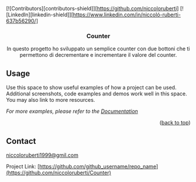 
[![Contributors][contributors-shield]][https://github.com/niccoloruberti]
[![LinkedIn][linkedin-shield]][https://www.linkedin.com/in/niccoló-ruberti-637b56290/]


<h3 align="center">Counter</h3>

  <p align="center">
    In questo progetto ho sviluppato un semplice counter con due bottoni che ti permettono di decrementare e incrementare il valore del counter.
  </p>

<!-- USAGE EXAMPLES -->
## Usage

Use this space to show useful examples of how a project can be used. Additional screenshots, code examples and demos work well in this space. You may also link to more resources.

_For more examples, please refer to the [Documentation](https://example.com)_

<p align="right">(<a href="#readme-top">back to top</a>)</p>

<!-- CONTACT -->
## Contact

niccoloruberti1999@gmil.com

Project Link: [https://github.com/github_username/repo_name](https://github.com/niccoloruberti/Counter)